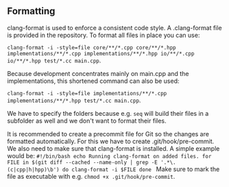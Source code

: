 ## Formatting
clang-format is used to enforce a consistent code style. A .clang-format file is provided in the repository.
To format all files in place you can use:

`clang-format -i -style=file core/**/*.cpp core/**/*.hpp implementations/**/*.cpp implementations/**/*.hpp io/**/*.cpp io/**/*.hpp test/*.cc main.cpp`.

Because development concentrates mainly on main.cpp and the implementations, this shortened command can also be used: 

`clang-format -i -style=file implementations/**/*.cpp implementations/**/*.hpp test/*.cc main.cpp`.

We have to specify the folders because e.g. `seq` will build their files in a subfolder as well and we don't want to format their files.

It is recommended to create a precommit file for Git so the changes are formatted automatically. For this we have to create .git/hook/pre-commit.
We also need to make sure that clang-format is installed.
A simple example would be:
`#!/bin/bash
echo Running clang-format on added files.
for FILE in $(git diff --cached --name-only | grep -E '.*\.(c|cpp|h|hpp)\b')
do
  clang-format -i $FILE
done
`
Make sure to mark the file as executable with e.g. `chmod +x .git/hook/pre-commit`.

